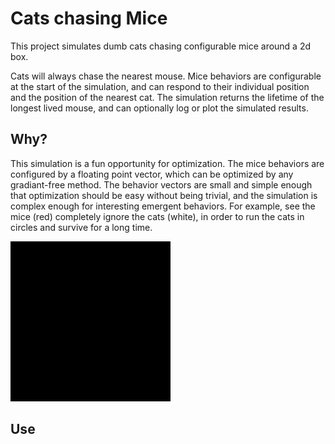 # Cats chasing Mice
This project simulates dumb cats chasing configurable mice around a 2d box.

Cats will always chase the nearest mouse. Mice behaviors are configurable at the start of the simulation, and can respond to their individual position and the position of the nearest cat. The simulation returns the lifetime of the longest lived mouse, and can optionally log or plot the simulated results.
## Why?
This simulation is a fun opportunity for optimization. The mice behaviors are configured by a floating point vector, which can be optimized by any gradiant-free method. The behavior vectors are small and simple enough that optimization should be easy without being trivial, and the simulation is complex enough for interesting emergent behaviors. For example, see the mice (red) completely ignore the cats (white), in order to run the cats in circles and survive for a long time.

![Circles](circle.gif)

## Use

